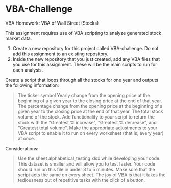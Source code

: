 # VBA-Challenge
VBA Homework: VBA of Wall Street (Stocks)

This assignment requires use of VBA scripting to analyze generated stock market data.
1. Create a new repository for this project called VBA-challenge. Do not add this assignment to an existing repository.
2. Inside the new repository that you just created, add any VBA files that you use for this assignment. 
    These will be the main scripts to run for each analysis.

Create a script that loops through all the stocks for one year and outputs the following information:
> The ticker symbol
> Yearly change from the opening price at the beginning of a given year to the closing price at the end of that year.
> The percentage change from the opening price at the beginning of a given year to the closing price at the end of that year.
> The total stock volume of the stock. 
> Add functionality to your script to return the stock with the "Greatest % increase", "Greatest % decrease", and "Greatest total volume". 
> Make the appropriate adjustments to your VBA script to enable it to run on every worksheet (that is, every year) at once.

Considerations:
> Use the sheet alphabetical_testing.xlsx while developing your code. This dataset is smaller and will allow you to test faster. 
Your code should run on this file in under 3 to 5 minutes.
> Make sure that the script acts the same on every sheet. The joy of VBA is that it takes the tediousness out of repetitive tasks 
with the click of a button.
